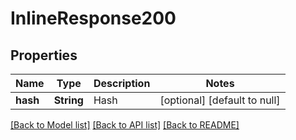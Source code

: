# InlineResponse200

## Properties
Name | Type | Description | Notes
------------ | ------------- | ------------- | -------------
**hash** | **String** | Hash | [optional] [default to null]

[[Back to Model list]](../README.md#documentation-for-models) [[Back to API list]](../README.md#documentation-for-api-endpoints) [[Back to README]](../README.md)


